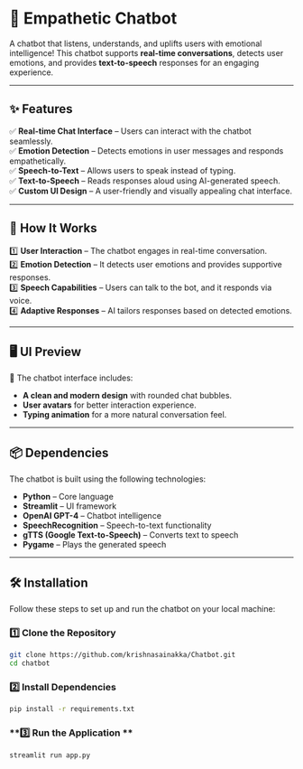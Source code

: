 # 🤖 Empathetic Chatbot  

A chatbot that listens, understands, and uplifts users with emotional intelligence! This chatbot supports **real-time conversations**, detects user emotions, and provides **text-to-speech** responses for an engaging experience.

---

## ✨ Features  

✅ **Real-time Chat Interface** – Users can interact with the chatbot seamlessly.  
✅ **Emotion Detection** – Detects emotions in user messages and responds empathetically.  
✅ **Speech-to-Text** – Allows users to speak instead of typing.  
✅ **Text-to-Speech** – Reads responses aloud using AI-generated speech.  
✅ **Custom UI Design** – A user-friendly and visually appealing chat interface.  

---

## 🚀 How It Works  

1️⃣ **User Interaction** – The chatbot engages in real-time conversation.  
2️⃣ **Emotion Detection** – It detects user emotions and provides supportive responses.  
3️⃣ **Speech Capabilities** – Users can talk to the bot, and it responds via voice.  
4️⃣ **Adaptive Responses** – AI tailors responses based on detected emotions.  

---
## 🖥️ UI Preview  

🎨 The chatbot interface includes:  
- **A clean and modern design** with rounded chat bubbles.  
- **User avatars** for better interaction experience.  
- **Typing animation** for a more natural conversation feel.  

---

## 📦 Dependencies  

The chatbot is built using the following technologies:  

- **Python** – Core language  
- **Streamlit** – UI framework  
- **OpenAI GPT-4** – Chatbot intelligence  
- **SpeechRecognition** – Speech-to-text functionality  
- **gTTS (Google Text-to-Speech)** – Converts text to speech  
- **Pygame** – Plays the generated speech  

---

## 🛠️ Installation  

Follow these steps to set up and run the chatbot on your local machine:  

### **1️⃣ Clone the Repository**  
```sh
git clone https://github.com/krishnasainakka/Chatbot.git
cd chatbot
```
### **2️⃣ Install Dependencies**
```sh
pip install -r requirements.txt
```
### **3️⃣ Run the Application **
```sh
streamlit run app.py
```




